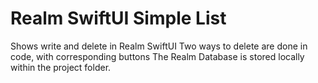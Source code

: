 #  Realm SwiftUI Simple List
Shows write and delete in Realm SwiftUI
Two ways to delete are done in code, with corresponding buttons
The Realm Database is stored locally within the project folder.
